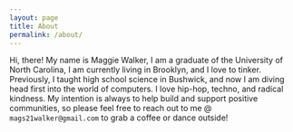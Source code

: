 ```yaml
---
layout: page
title: About
permalink: /about/
---
```


Hi, there! My name is Maggie Walker, I am a graduate of the University of North Carolina, I am currently living in Brooklyn, and I love to tinker. Previously, I taught high school science in Bushwick, and now I am diving head first into the world of computers. I love hip-hop, techno, and radical kindness. My intention is always to help build and support positive communities, so please feel free to reach out to me @ `mags21walker@gmail.com` to grab a coffee or dance outside! 
